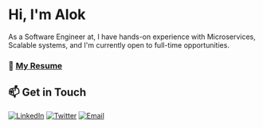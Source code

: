 # Hi, I'm Alok 

As a Software Engineer at, I have hands-on experience with Microservices, Scalable systems, and I'm currently open to full-time opportunities.
### 📝 [My Resume](https://drive.google.com/file/d/1b43qb9AltkVA2tprtBV0yP1FhCM2D5pd/view?usp=sharing)

## 📫 Get in Touch
[![LinkedIn](https://img.shields.io/badge/LinkedIn-0077B5?style=for-the-badge&logo=linkedin&logoColor=white)](https://www.linkedin.com/in/alok-yadav-00173718a/)
[![Twitter](https://img.shields.io/badge/Twitter-1DA1F2?style=for-the-badge&logo=twitter&logoColor=white)](https://x.com/Alok16699491)
[![Email](https://img.shields.io/badge/Email-D14836?style=for-the-badge&logo=gmail&logoColor=white)](mailto:alok7738y@gmail.com)
